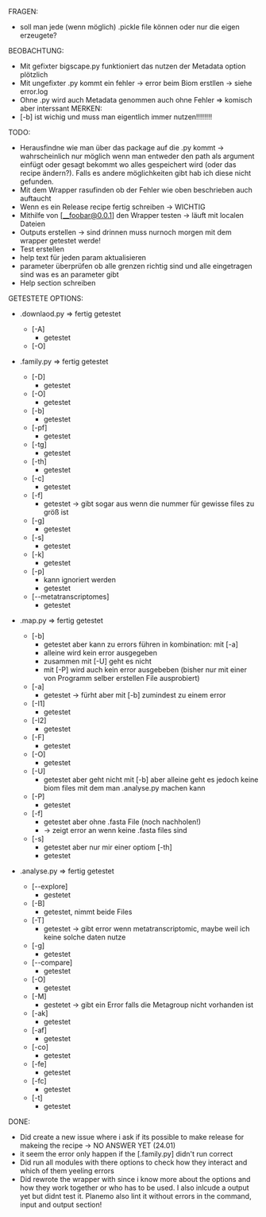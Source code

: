 FRAGEN:
- soll man jede (wenn möglich) .pickle file können oder nur die eigen erzeugete?

BEOBACHTUNG:
- Mit gefixter bigscape.py funktioniert das nutzen der Metadata option plötzlich
- Mit ungefixter .py kommt ein fehler ->  error beim Biom erstllen -> siehe error.log
- Ohne .py wird auch Metadata genommen auch ohne Fehler
    => komisch aber interssant
MERKEN:
- [-b] ist wichig und muss man eigentlich immer nutzen!!!!!!!!

TODO:
- Herausfindne wie man über das package auf die .py kommt -> wahrscheinlich nur möglich wenn man entweder den path als argument einfügt oder gesagt bekommt wo alles gespeichert wird (oder das recipe ändern?). Falls es andere möglichkeiten gibt hab ich diese nicht gefunden.
- Mit dem Wrapper rasufinden ob der Fehler wie oben beschrieben auch auftaucht
- Wenn es ein Release recipe fertig schreiben -> WICHTIG
- Mithilfe von [__foobar@0.0.1] den Wrapper testen -> läuft mit localen Dateien
- Outputs erstellen -> sind drinnen muss nurnoch morgen mit dem wrapper getestet werde!
- Test erstellen
- help text für jeden param aktualisieren
- parameter überprüfen ob alle grenzen richtig sind und alle eingetragen sind was es an parameter gibt
- Help section schreiben

GETESTETE OPTIONS:
- .downlaod.py => fertig getestet
    - [-A] 
        - getestet
    - [-O] 
- .family.py => fertig getestet
    - [-D] 
        - getestet
    - [-O] 
        - getestet
    - [-b] 
        - getestet
    - [-pf]
        - getestet
    - [-tg]
        - getestet
    - [-th]
        - getestet
    - [-c]
        - getestet
    - [-f]
        - getestet -> gibt sogar aus wenn die nummer für gewisse files zu größ ist
    - [-g] 
        - getestet
    - [-s]
        - getestet
    - [-k]
        - getestet
    - [-p]
        - kann ignoriert werden
        - getestet
    - [--metatranscriptomes]
        - getestet
- .map.py => fertig getestet
    - [-b]
        - getestet aber kann zu errors führen in kombination:
            mit [-a]
        - alleine wird kein error ausgegeben
        - zusammen mit [-U] geht es nicht
        - mit [-P] wird auch kein error ausgebeben (bisher nur mit einer von Programm selber erstellen File ausprobiert)
    - [-a]
        - getestet -> fürht aber mit [-b] zumindest zu einem error
    - [-I1]
        - getestet
    - [-I2]
        - getestet
    - [-F]
        - getestet
    - [-O]
        - getestet
    - [-U]
        - getestet aber geht nicht mit [-b] aber alleine geht es jedoch keine biom files mit dem man .analyse.py machen kann
    - [-P]
        - getestet
    - [-f]
        - getestet aber ohne .fasta File (noch nachholen!)
        - -> zeigt error an wenn keine .fasta files sind 
    - [-s] 
        - getestet aber nur mir einer optiom
    [-th]
        - getestet
    
- .analyse.py => fertig getestet
    - [--explore]
        - gestetet
    - [-B]
        - getestet, nimmt beide Files
    - [-T]
        - getestet -> gibt error wenn metatranscriptomic, maybe weil ich keine solche daten nutze
    - [-g]
        - getestet
    - [--compare]
        - getestet
    - [-O]
        - getestet
    - [-M]
        - gestetet -> gibt ein Error falls die Metagroup nicht vorhanden ist
    - [-ak]
        - getestet
    - [-af]
        - getestet
    - [-co]
        - getestet
    - [-fe]
        - getestet 
    - [-fc]
        - getestet
    - [-t]
        - getestet
    
DONE:
- Did create a new issue where i ask if its possible to make release for makeing the recipe -> NO ANSWER YET (24.01)
- it seem the error only happen if the [.family.py] didn't run correct
- Did run all modules with there options to check how they interact and which of them yeeling errors
- Did rewrote the wrapper with since i know more about the options and how they work together or who has to be used. I also inlcude a output yet but didnt test it. Planemo also lint it without errors in the command, input and output section!

